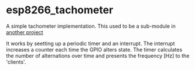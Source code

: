 # esp8266_tachometer
A simple tachometer implementation. This used to be a sub-module in [another project](https://github.com/eadf/esp8266_digoleserial)

It works by seetting up a periodic timer and an interrupt. 
The interrupt increases a counter each time the GPIO alters state. 
The timer calculates the number of alternations over time and presents the frequency [Hz] to the 'clients'.
